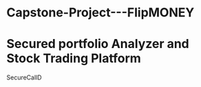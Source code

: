 # Capstone-Project---FlipMONEY 

# Secured portfolio Analyzer and Stock Trading Platform
SecureCallD
